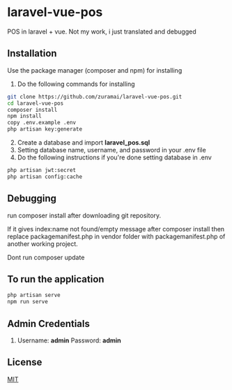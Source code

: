 # laravel-vue-pos
POS in laravel + vue. Not my work, i just translated and debugged

## Installation

Use the package manager (composer and npm) for installing

1. Do the following commands for installing
```bash
git clone https://github.com/zuramai/laravel-vue-pos.git
cd laravel-vue-pos
composer install
npm install
copy .env.example .env
php artisan key:generate
```

2. Create a database and import **laravel_pos.sql** 
3. Setting database name, username, and password in your .env file
4. Do the following instructions if you're done setting database in .env
```bash
php artisan jwt:secret
php artisan config:cache
```
## Debugging

run composer install after downloading git repository.

If it gives index:name not found/empty message after composer install then replace packagemanifest.php in vendor folder
with packagemanifest.php of another working project.

Dont run composer update


## To run the application
```bash
php artisan serve
npm run serve
```


## Admin Credentials
1.  Username: **admin**
    Password: **admin**

    
    
## License
[MIT](https://choosealicense.com/licenses/mit/)
